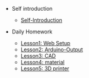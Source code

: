 <!-- 侧边栏 docs/_sidebar.md -->
- Self introduction
  - [Self-Introduction](self-introduction.md)

- Daily Homework
  - [Lesson1: Web Setup](DailyHomework/lesson1-web-site-setup.md)
  - [Lesson2: Arduino-Output](DailyHomework/lesson2-arduino-output.md)
  - [Lesson3: CAD](DailyHomework/lesson3-arduino-intput.md)
  - [Lesson4: material](DailyHomework/lesson4-material.md)
  - [Lesson5: 3D printer](DailyHomework/lesson5-3D-printer.md)
